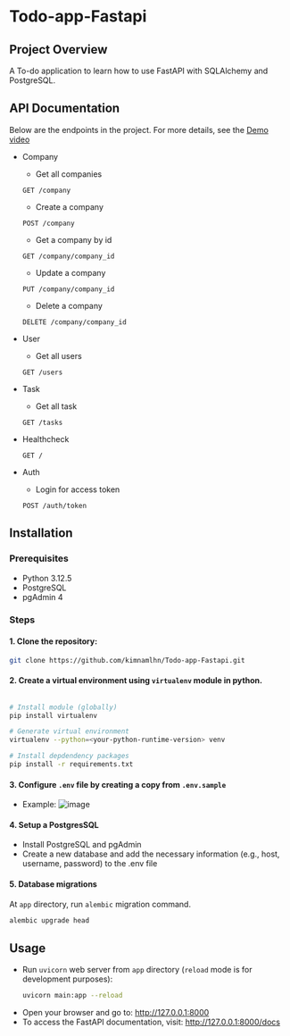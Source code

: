 # Todo-app-Fastapi

## Project Overview

A To-do application to learn how to use FastAPI with SQLAlchemy and PostgreSQL.

## API Documentation 
Below are the endpoints in the project. For more details, see the [Demo video](https://www.youtube.com/watch?v=w43f_5inPYk)
- Company
   - Get all companies
   ```http
   GET /company
   ```
   - Create a company
   ```http
   POST /company
   ```
   - Get a company by id
   ```http
   GET /company/company_id
   ```
  - Update a company
   ```http
   PUT /company/company_id
   ```
   - Delete a company
   ```http
   DELETE /company/company_id
   ```
- User
   - Get all users
   ```http
   GET /users
   ```
   
- Task
   - Get all task
   ```http
   GET /tasks
   ```
   
 - Healthcheck
   ```http
   GET /
   ```
 - Auth
     - Login for access token
     ```http
     POST /auth/token
     ```
## Installation

### Prerequisites

- Python 3.12.5
- PostgreSQL
- pgAdmin 4

### Steps

#### 1. Clone the repository:
```bash
git clone https://github.com/kimnamlhn/Todo-app-Fastapi.git
```
#### 2. Create a virtual environment using `virtualenv` module in python.
```bash

# Install module (globally)
pip install virtualenv

# Generate virtual environment
virtualenv --python=<your-python-runtime-version> venv

# Install depdendency packages
pip install -r requirements.txt
```

#### 3. Configure `.env` file by creating a copy from `.env.sample`
 - Example:
![image](https://github.com/user-attachments/assets/a7dbdcc4-2613-48e4-a7be-dafa4a36f148)

#### 4. Setup a PostgresSQL 
- Install PostgreSQL and pgAdmin
- Create a new database and add the necessary information (e.g., host, username, password) to the .env file

#### 5. Database migrations
 At `app` directory, run `alembic` migration command. 
```bash
alembic upgrade head
```   

## Usage
- Run `uvicorn` web server from `app` directory (`reload` mode is for development purposes):
    ```bash
    uvicorn main:app --reload
    ```
- Open your browser and go to: http://127.0.0.1:8000
- To access the FastAPI documentation, visit: http://127.0.0.1:8000/docs
